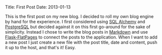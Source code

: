Title: First Post
Date: 2013-01-13

This is the first post on my new blog. I decided to roll my own
blog engine by hand for the experience. I first considered using
[SQL Alchemy](http://www.sqlalchemy.org/) and 
[PostgreSQL](http://www.postgresql.org/) but decided against it
on this first go-around for the sake of simplicity. Instead I chose 
to write the blog posts in [Markdown](http://pypi.python.org/pypi/Markdown) 
and use [Flask-FlatPages](http://packages.python.org/Flask-FlatPages/)
to connect the posts to the application. When I want to add a new
post I just create a new file with the post title, date and content,
push it up to the host, and that's it! Easy.
